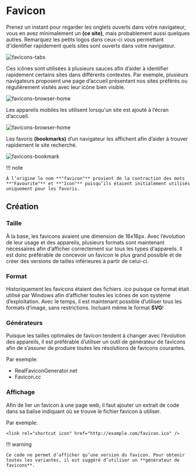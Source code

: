 # Favicon
Prenez un instant pour regarder les onglets ouverts dans votre navigateur, vous en avez minimalement un **(ce site)**, mais probablement aussi quelques autres. Remarquez les petits logos dans ceux-ci vous permettant d'identifier rapidement quels sites sont ouverts dans votre navigateur.

![favicons-tabs](https://github.com/user-attachments/assets/d06707aa-9507-45de-9398-73e313ca93da)


Ces icônes sont utilisées à plusieurs sauces afin d’aider à identifier rapidement certains sites dans différents contextes. Par exemple, plusieurs navigateurs proposent une page d’accueil présentant nos sites préférés ou régulièrement visités avec leur icône bien visible.

![favicons-browser-home](https://github.com/user-attachments/assets/fea88804-a2e6-4aa2-8e41-fb3f0b23f38e)

Les appareils mobiles les utilisent lorsqu'un site est ajouté à l’écran d’accueil.

![favicons-browser-home](https://github.com/user-attachments/assets/36c0b816-5c10-4ce6-875c-c5c61d407eb3)


Les favoris **(bookmarks)** d’un navigateur les affichent afin d’aider à trouver rapidement le site recherché.

![favicons-bookmark](https://github.com/user-attachments/assets/484df107-371c-41d0-ba9a-f02e347d1178)


!!! note

    À l’origine le nom **"favicon"** provient de la contraction des mots **"Favourite"** et **"Icon"** puisqu’ils étaient initialement utilisés uniquement pour les favoris.


## Création

### Taille

À la base, les favicons avaient une dimension de 16x16px. Avec l’évolution de leur usage et des appareils, plusieurs formats sont maintenant nécessaires afin d’afficher correctement sur tous les types d'appareils. Il est donc préférable de concevoir un favicon le plus grand possible et de créer des versions de tailles inférieures à partir de celui-ci.

### Format

Historiquement les favicons étaient des fichiers .ico puisque ce format était utilisé par Windows afin d’afficher toutes les icônes de son système d’exploitation. Avec le temps, il est maintenant possible d’utiliser tous les formats d’image, sans restrictions. Incluant même le format **SVG**!

### Générateurs

Puisque les tailles optimales de favicon tendent à changer avec l’évolution des appareils, il est préférable d’utiliser un outil de générateur de favicons afin de s’assurer de produire toutes les résolutions de favicons courantes.

Par exemple:

- RealFaviconGenerator.net
- Favicon.cc

### Affichage

Afin de lier un favicon à une page web, il faut ajouter un extrait de code dans sa balise <head> indiquant où se trouve le fichier favicon à utiliser.

Par exemple:

```
<link rel="shortcut icon" href="http://example.com/favicon.ico" />
```

!!! warning

    Ce code ne permet d’afficher qu’une version du favicon. Pour obtenir toutes les variantes, il est suggéré d’utiliser un **générateur de favicons**.
